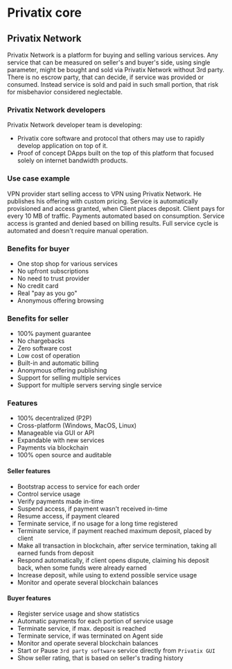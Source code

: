 # Privatix core

## Privatix Network

Privatix Network is a platform for buying and selling various services. Any service that can be measured on seller's and buyer's side, using single parameter, might be bought and sold via Privatix Network without 3rd party. There is no escrow party, that can decide, if service was provided or consumed. Instead service is sold and paid in such small portion, that risk for misbehavior considered neglectable.

### Privatix Network developers

Privatix Network developer team is developing:

* Privatix core software and protocol that others may use to rapidly develop application on top of it. 
* Proof of concept DApps built on the top of this platform that focused solely on internet bandwidth products.

### Use case example

VPN provider start selling access to VPN using Privatix Network. He publishes his offering with custom pricing. Service is automatically provisioned and access granted, when Client places deposit. Client pays for every 10 MB of traffic. Payments automated based on consumption. Service access is granted and denied based on billing results. Full service cycle is automated and doesn't require manual operation.

### Benefits for buyer

* One stop shop for various services
* No upfront subscriptions
* No need to trust provider
* No credit card
* Real "pay as you go"
* Anonymous offering browsing

### Benefits for seller

* 100% payment guarantee
* No chargebacks
* Zero software cost
* Low cost of operation
* Built-in and automatic billing
* Anonymous offering publishing
* Support for selling multiple services
* Support for multiple servers serving single service

### Features

* 100% decentralized \(P2P\)
* Cross-platform \(Windows, MacOS, Linux\)
* Manageable via GUI or API
* Expandable with new services
* Payments via blockchain
* 100% open source and auditable

#### Seller features

* Bootstrap access to service for each order
* Control service usage
* Verify payments made in-time
* Suspend access, if payment wasn't received in-time
* Resume access, if payment cleared
* Terminate service, if no usage for a long time registered
* Terminate service, if payment reached maximum deposit, placed by client
* Make all transaction in blockchain, after service termination, taking all earned funds from deposit
* Respond automatically, if client opens dispute, claiming his deposit back, when some funds were already earned
* Increase deposit, while using to extend possible service usage
* Monitor and operate several blockchain balances

#### Buyer features

* Register service usage and show statistics
* Automatic payments for each portion of service usage
* Terminate service, if max. deposit is reached
* Terminate service, if was terminated on Agent side
* Monitor and operate several blockchain balances
* Start or Pause `3rd party software` service directly from `Privatix GUI`
* Show seller rating, that is based on seller's trading history



